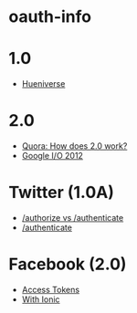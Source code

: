 # oauth-info


1.0
=======
* [Hueniverse](http://hueniverse.com/oauth/)


2.0
========
* [Quora: How does 2.0 work?](http://www.quora.com/How-does-OAuth-2-0-work)
* [Google I/O 2012](https://www.youtube.com/watch?v=YLHyeSuBspI)


Twitter (1.0A)
==============
* [/authorize vs /authenticate](https://dev.twitter.com/oauth/3-legged)
* [/authenticate](https://dev.twitter.com/web/sign-in/implementing)

Facebook (2.0)
==============
* [Access Tokens](https://developers.facebook.com/docs/facebook-login/access-tokens)
* [With Ionic](https://www.youtube.com/watch?v=Y2je5D2xpmg)
